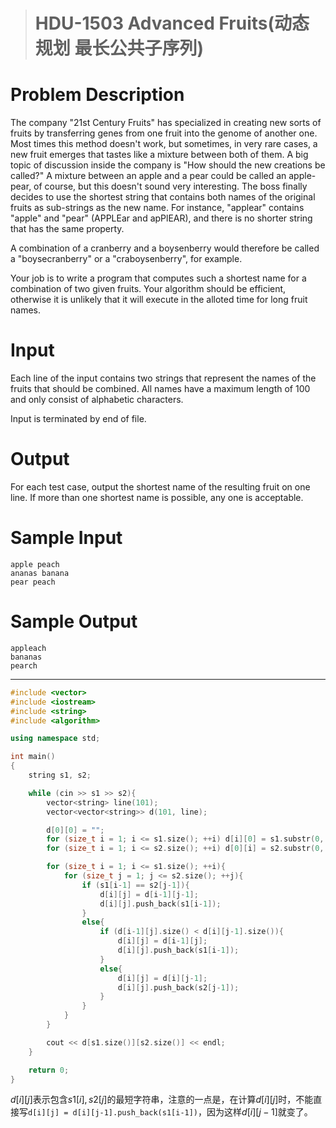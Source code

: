 > # HDU-1503 Advanced Fruits(动态规划 最长公共子序列)

# Problem Description

The company "21st Century Fruits" has specialized in creating new sorts of fruits by transferring genes from one fruit into the genome of another one. Most times this method doesn't work, but sometimes, in very rare cases, a new fruit emerges that tastes like a mixture between both of them.
A big topic of discussion inside the company is "How should the new creations be called?" A mixture between an apple and a pear could be called an apple-pear, of course, but this doesn't sound very interesting. The boss finally decides to use the shortest string that contains both names of the original fruits as sub-strings as the new name. For instance, "applear" contains "apple" and "pear" (APPLEar and apPlEAR), and there is no shorter string that has the same property.

A combination of a cranberry and a boysenberry would therefore be called a "boysecranberry" or a "craboysenberry", for example.

Your job is to write a program that computes such a shortest name for a combination of two given fruits. Your algorithm should be efficient, otherwise it is unlikely that it will execute in the alloted time for long fruit names.

# Input

Each line of the input contains two strings that represent the names of the fruits that should be combined. All names have a maximum length of 100 and only consist of alphabetic characters.

Input is terminated by end of file.

# Output

For each test case, output the shortest name of the resulting fruit on one line. If more than one shortest name is possible, any one is acceptable.

# Sample Input

```
apple peach
ananas banana
pear peach
```

# Sample Output

```
appleach
bananas
pearch
```

---

```c++
#include <vector>
#include <iostream>
#include <string>
#include <algorithm>

using namespace std;

int main()
{
    string s1, s2;

    while (cin >> s1 >> s2){
        vector<string> line(101);
        vector<vector<string>> d(101, line);

        d[0][0] = "";
        for (size_t i = 1; i <= s1.size(); ++i) d[i][0] = s1.substr(0, i);
        for (size_t i = 1; i <= s2.size(); ++i) d[0][i] = s2.substr(0, i);

        for (size_t i = 1; i <= s1.size(); ++i){
            for (size_t j = 1; j <= s2.size(); ++j){
                if (s1[i-1] == s2[j-1]){
                    d[i][j] = d[i-1][j-1];
                    d[i][j].push_back(s1[i-1]);
                } 
                else{
                    if (d[i-1][j].size() < d[i][j-1].size()){
                        d[i][j] = d[i-1][j];
                        d[i][j].push_back(s1[i-1]);
                    } 
                    else{
                        d[i][j] = d[i][j-1];
                        d[i][j].push_back(s2[j-1]);
                    } 
                }
            }
        }

        cout << d[s1.size()][s2.size()] << endl;
    }

    return 0;
}
```

$d[i][j]$表示包含$s1[i], s2[j]$的最短字符串，注意的一点是，在计算$d[i][j]$时，不能直接写`d[i][j] = d[i][j-1].push_back(s1[i-1])`，因为这样$d[i][j-1]$就变了。